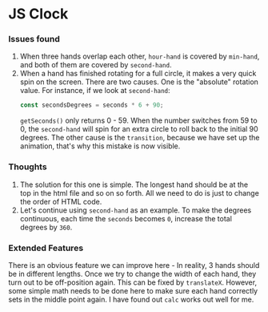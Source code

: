 # JS Clock

### Issues found
1. When three hands overlap each other, `hour-hand` is covered by `min-hand`, and both of them are covered by `second-hand`.
2. When a hand has finished rotating for a full circle, it makes a very quick spin on the screen. There are two causes. One is the "absolute" rotation value. For instance, if we look at `second-hand`:
    ```js
    const secondsDegrees = seconds * 6 + 90;
    ```
    `getSeconds()` only returns 0 - 59. When the number switches from 59 to 0, the `second-hand` will spin for an extra circle to roll back to the initial 90 degrees. The other cause is the `transition`, because we have set up the animation, that's why this mistake is now visible.

### Thoughts
1. The solution for this one is simple. The longest hand should be at the top in the html file and so on so forth. All we need to do is just to change the order of HTML code.
2. Let's continue using `second-hand` as an example. To make the degrees continuous, each time the `seconds` becomes `0`, increase the total degrees by `360`.

### Extended Features
There is an obvious feature we can improve here - In reality, 3 hands should be in different lengths. Once we try to change the width of each hand, they turn out to be off-position again. This can be fixed by `translateX`. However, some simple math needs to be done here to make sure each hand correctly sets in the middle point again. I have found out `calc` works out well for me.